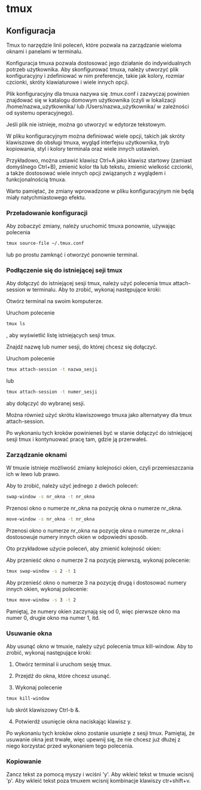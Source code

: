 # tmux

## Konfiguracja

Tmux to narzędzie linii poleceń, które pozwala na zarządzanie wieloma oknami i panelami w terminalu.

Konfiguracja tmuxa pozwala dostosować jego działanie do indywidualnych potrzeb użytkownika.
Aby skonfigurować tmuxa, należy utworzyć plik konfiguracyjny i zdefiniować w nim preferencje, takie jak kolory, rozmiar czcionki, skróty klawiaturowe i wiele innych opcji.

Plik konfiguracyjny dla tmuxa nazywa się .tmux.conf i zazwyczaj powinien znajdować się w katalogu domowym użytkownika (czyli w lokalizacji /home/nazwa_użytkownika/ lub /Users/nazwa_użytkownika/ w zależności od systemu operacyjnego).

Jeśli plik nie istnieje, można go utworzyć w edytorze tekstowym.

W pliku konfiguracyjnym można definiować wiele opcji, takich jak skróty klawiszowe do obsługi tmuxa, wygląd interfejsu użytkownika, tryb kopiowania, styl i kolory terminala oraz wiele innych ustawień.

Przykładowo, można ustawić klawisz Ctrl+A jako klawisz startowy (zamiast domyślnego Ctrl+B), zmienić kolor tła lub tekstu, zmienić wielkość czcionki, a także dostosować wiele innych opcji związanych z wyglądem i funkcjonalnością tmuxa.

Warto pamiętać, że zmiany wprowadzone w pliku konfiguracyjnym nie będą miały natychmiastowego efektu.

### Przeładowanie konfiguracji
 
Aby zobaczyć zmiany, należy uruchomić tmuxa ponownie, używając polecenia 

```bash
tmux source-file ~/.tmux.conf
```

lub po prostu zamknąć i otworzyć ponownie terminal.

### Podłączenie się do istniejącej seji tmux

Aby dołączyć do istniejącej sesji tmux, należy użyć polecenia tmux attach-session w terminalu. Aby to zrobić, wykonaj następujące kroki:

Otwórz terminal na swoim komputerze.

Uruchom polecenie 
```bash
tmux ls
````
, aby wyświetlić listę istniejących sesji tmux.

Znajdź nazwę lub numer sesji, do której chcesz się dołączyć.

Uruchom polecenie 

```bash
tmux attach-session -t nazwa_sesji
``` 
lub 

```bash
tmux attach-session -t numer_sesji
```

aby dołączyć do wybranej sesji.

Można również użyć skrótu klawiszowego tmuxa jako alternatywy dla tmux attach-session.

Po wykonaniu tych kroków powinieneś być w stanie dołączyć do istniejącej sesji tmux i kontynuować pracę tam, gdzie ją przerwałeś.

### Zarządzanie oknami

W tmuxie istnieje możliwość zmiany kolejności okien, czyli przemieszczania ich w lewo lub prawo.

Aby to zrobić, należy użyć jednego z dwóch poleceń:

```bash
swap-window -s nr_okna -t nr_okna
```
Przenosi okno o numerze nr_okna na pozycję okna o numerze nr_okna.

```bash
move-window -s nr_okna -t nr_okna
``` 
Przenosi okno o numerze nr_okna na pozycję okna o numerze nr_okna i dostosowuje numery innych okien w odpowiedni sposób.

Oto przykładowe użycie poleceń, aby zmienić kolejność okien:

Aby przenieść okno o numerze 2 na pozycję pierwszą, wykonaj polecenie: 
```bash
tmux swap-window -s 2 -t 1
```

Aby przenieść okno o numerze 3 na pozycję drugą i dostosować numery innych okien, wykonaj polecenie:
```bash
tmux move-window -s 3 -t 2
```

Pamiętaj, że numery okien zaczynają się od 0, więc pierwsze okno ma numer 0, drugie okno ma numer 1, itd.


### Usuwanie okna

Aby usunąć okno w tmuxie, należy użyć polecenia tmux kill-window. Aby to zrobić, wykonaj następujące kroki:

1. Otwórz terminal ii uruchom sesję tmux.

2. Przejdź do okna, które chcesz usunąć.

3. Wykonaj polecenie 

```bash
tmux kill-window
```
 lub skrót klawiszowy Ctrl-b &.

4. Potwierdź usunięcie okna naciskając klawisz y.

Po wykonaniu tych kroków okno zostanie usunięte z sesji tmux. Pamiętaj, że usuwanie okna jest trwałe, więc upewnij się, że nie chcesz już dłużej z niego korzystać przed wykonaniem tego polecenia.

### Kopiowanie 

Zancz tekst za pomocą myszy i wciśni 'y'.
Aby wkleić tekst w tmuxie wcisnij 'p'.
Aby wkleić tekst poza tmuxem wcisnij kombinacje klawiszy ctr+shift+v.
